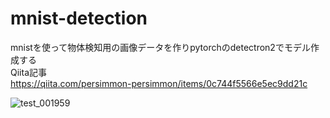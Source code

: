 # mnist-detection
mnistを使って物体検知用の画像データを作りpytorchのdetectron2でモデル作成する  
Qiita記事  
https://qiita.com/persimmon-persimmon/items/0c744f5566e5ec9dd21c
  
![test_001959](https://user-images.githubusercontent.com/68593989/150249759-d3ef7125-54fe-4b7f-8f22-21dfe3a36ec3.jpg)
